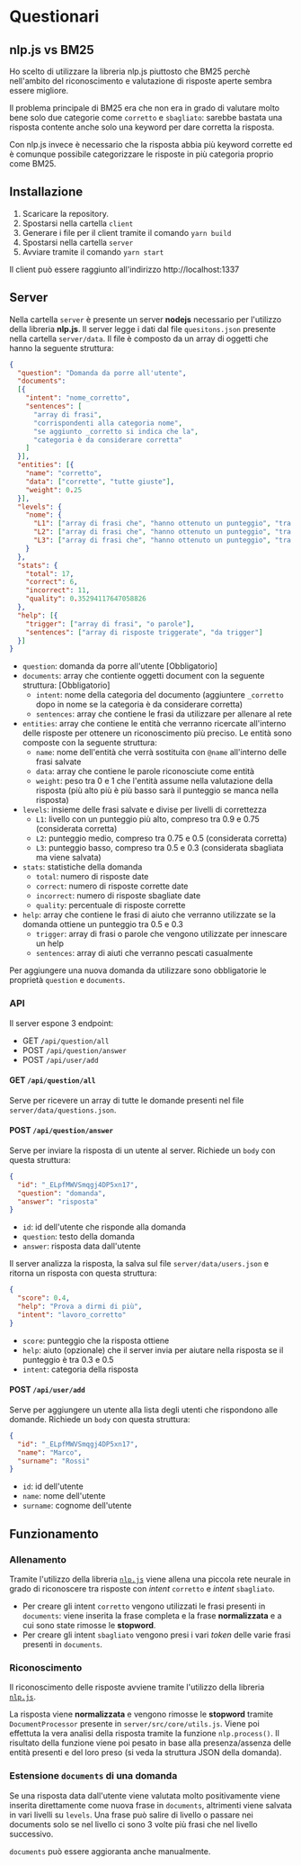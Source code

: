 # Questionari

## nlp.js vs BM25

Ho scelto di utilizzare la libreria nlp.js piuttosto che BM25 perchè nell'ambito del riconoscimento e valutazione di risposte aperte sembra essere migliore.

Il problema principale di BM25 era che non era in grado di valutare molto bene solo due categorie come `corretto` e `sbagliato`: sarebbe bastata una risposta contente anche solo una keyword per dare corretta la risposta.

Con nlp.js invece è necessario che la risposta abbia più keyword corrette ed è comunque possibile categorizzare le risposte in più categoria proprio come BM25.

## Installazione
1. Scaricare la repository.
2. Spostarsi nella cartella `client`
3. Generare i file per il client tramite il comando `yarn build`
4. Spostarsi nella cartella `server`
5. Avviare tramite il comando `yarn start`

Il client può essere raggiunto all'indirizzo http://localhost:1337

## Server
Nella cartella `server` è presente un server **nodejs** necessario per l'utilizzo della libreria **nlp.js**.
Il server legge i dati dal file `quesitons.json` presente nella cartella `server/data`. Il file è composto da un array di oggetti che hanno la seguente struttura:
```json
{
  "question": "Domanda da porre all'utente",
  "documents": 
  [{
    "intent": "nome_corretto",
    "sentences": [
      "array di frasi",
      "corrispondenti alla categoria nome",
      "se aggiunto _corretto si indica che la",
      "categoria è da considerare corretta"
    ]
  }],
  "entities": [{
    "name": "corretto",
    "data": ["corrette", "tutte giuste"],
    "weight": 0.25
  }],
  "levels": {
    "nome": {
      "L1": ["array di frasi che", "hanno ottenuto un punteggio", "tra 0.9 e 0.75"],
      "L2": ["array di frasi che", "hanno ottenuto un punteggio", "tra 0.75 e 0.5"],
      "L3": ["array di frasi che", "hanno ottenuto un punteggio", "tra 0.5 e 0.3"],
    }
  },
  "stats": {
    "total": 17,
    "correct": 6,
    "incorrect": 11,
    "quality": 0.35294117647058826
  },
  "help": [{
    "trigger": ["array di frasi", "o parole"],
    "sentences": ["array di risposte triggerate", "da trigger"]
  }]
}
```
- `question`: domanda da porre all'utente [Obbligatorio]
- `documents`: array che contiente oggetti document con la seguente struttura: [Obbligatorio]
  - `intent`: nome della categoria del documento (aggiuntere `_corretto` dopo in nome se la categoria è da considerare corretta)
  - `sentences`: array che contiene le frasi da utilizzare per allenare al rete
- `entities`: array che contiene le entità che verranno ricercate all'interno delle risposte per ottenere un riconoscimento più preciso. Le entità sono composte con la seguente struttura:
  - `name`: nome dell'entità che verrà sostituita con `@name` all'interno delle frasi salvate
  - `data`: array che contiene le parole riconosciute come entità
  - `weight`: peso tra 0 e 1 che l'entità assume nella valutazione della risposta (più alto più è più basso sarà il punteggio se manca nella risposta)
- `levels`: insieme delle frasi salvate e divise per livelli di correttezza
  - `L1`: livello con un punteggio più alto, compreso tra 0.9 e 0.75 (considerata corretta)
  - `L2`: punteggio medio, compreso tra 0.75 e 0.5 (considerata corretta)
  - `L3`: punteggio basso, compreso tra 0.5 e 0.3 (considerata sbagliata ma viene salvata)
- `stats`: statistiche della domanda
  - `total`: numero di risposte date
  - `correct`: numero di risposte corrette date
  - `incorrect`: numero di risposte sbagliate date
  - `quality`: percentuale di risposte corrette
- `help`: array che contiene le frasi di aiuto che verranno utilizzate se la domanda ottiene un punteggio tra 0.5 e 0.3
  - `trigger`: array di frasi o parole che vengono utilizzate per innescare un help
  - `sentences`: array di aiuti che verranno pescati casualmente

Per aggiungere una nuova domanda da utilizzare sono obbligatorie le proprietà `question` e `documents`.

### API

Il server espone 3 endpoint:
- GET `/api/question/all`
- POST `/api/question/answer`
- POST `/api/user/add`

#### GET `/api/question/all`
Serve per ricevere un array di tutte le domande presenti nel file `server/data/questions.json`.

#### POST `/api/question/answer`
Serve per inviare la risposta di un utente al server.
Richiede un `body` con questa struttura:
```json
{
  "id": "_ELpfMWVSmqgj4DP5xn17",
  "question": "domanda",
  "answer": "risposta"
}
```
- `id`: id dell'utente che risponde alla domanda
- `question`: testo della domanda
- `answer`: risposta data dall'utente

Il server analizza la risposta, la salva sul file `server/data/users.json` e ritorna un risposta con questa struttura: 
```json
{
  "score": 0.4,
  "help": "Prova a dirmi di più",
  "intent": "lavoro_corretto"
}
```
- `score`: punteggio che la risposta ottiene
- `help`: aiuto (opzionale) che il server invia per aiutare nella risposta se il punteggio è tra 0.3 e 0.5
- `intent`: categoria della risposta

#### POST `/api/user/add`
Serve per aggiungere un utente alla lista degli utenti che rispondono alle domande.
Richiede un `body` con questa struttura:
```json
{
  "id": "_ELpfMWVSmqgj4DP5xn17",
  "name": "Marco",
  "surname": "Rossi"
}
```
- `id`: id dell'utente
- `name`: nome dell'utente
- `surname`: cognome dell'utente

## Funzionamento
### Allenamento
Tramite l'utilizzo della libreria [`nlp.js`](https://github.com/axa-group/nlp.js) viene allena una piccola rete neurale in grado di riconoscere tra risposte con *intent* `corretto` e *intent* `sbagliato`.

- Per creare gli intent `corretto` vengono utilizzati le frasi presenti in `documents`:  viene inserita la frase completa e la frase **normalizzata** e a cui sono state rimosse le **stopword**.
- Per creare gli intent `sbagliato` vengono presi i vari *token* delle varie frasi presenti in `documents`.
### Riconoscimento
Il riconoscimento delle risposte avviene tramite l'utilizzo della libreria [`nlp.js`](https://github.com/axa-group/nlp.js).

La risposta viene **normalizzata** e vengono rimosse le **stopword** tramite `DocumentProcessor` presente in `server/src/core/utils.js`.
Viene poi effettuta la vera analisi della risposta tramite la funzione `nlp.process()`. Il risultato della funzione viene poi pesato in base alla presenza/assenza delle entità presenti e del loro preso (si veda la struttura JSON della domanda).

### Estensione `documents` di una domanda
Se una risposta data dall'utente viene valutata molto positivamente viene inserita direttamente come nuova frase in `documents`, altrimenti viene salvata in vari livelli su `levels`. Una frase può salire di livello o passare nei documents solo se nel livello ci sono 3 volte più frasi che nel livello successivo.

`documents` può essere aggioranta anche manualmente.
